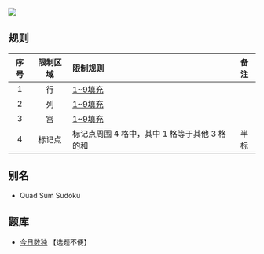 ![](https://cn.sudoku.today/pic/03/quadsums/64400_415673.png)

## 规则
| 序号 | 限制区域 | 限制规则 | 备注 |
| :---: | :---: | :--- | :---: |
| 1 | 行 | [1~9填充] | |
| 2 | 列 | [1~9填充] | |
| 3 | 宫 | [1~9填充] | |
| 4 | 标记点 | 标记点周围 4 格中，其中 1 格等于其他 3 格的和 | 半标 |

## 别名
- Quad Sum Sudoku

## 题库
- [今日数独](https://cn.sudoku.today/g-quad-sums-sudoku/) 【选题不便】

[1~9填充]: ../../../../../../rules.md#1~9填充